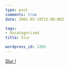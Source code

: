 ```yaml
---
type: post
comments: true
date: 2001-05-19T22:08:00Z

tags:
- Uncategorized
title: Slur

wordpress_id: 1265
---
```


<a href="http://www.haddock.org" title="Haddock - 17th of May. To whoever wrote this: er.... <b>thanks**." >Slur !
